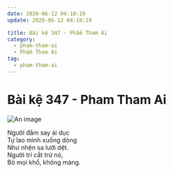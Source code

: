 ```yaml
---
date: 2020-06-12 04:10:19
update: 2020-06-12 04:10:19

title: Bài kệ 347 - Phẩm Tham Ái
category:
  - pham-tham-ai
  - Phẩm Tham Ái
tag:
  - pham-tham-ai
---
```


# Bài kệ 347 - Pham Tham Ai

![An image](/img/pham-tham-ai/pham-tham-ai-347.jpg)

Người đắm say ái dục<br>Tự lao mình xuống dòng<br>Như nhện sa lưới dệt.<br>Người trí cắt trừ nó,<br>Bỏ mọi khổ, không màng.<br>
